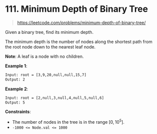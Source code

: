 # 111. Minimum Depth of Binary Tree

> <https://leetcode.com/problems/minimum-depth-of-binary-tree/>

Given a binary tree, find its minimum depth.

The minimum depth is the number of nodes along the shortest path from the root
node down to the nearest leaf node.

**Note**: A leaf is a node with no children.

**Example 1**:

```txt
Input: root = [3,9,20,null,null,15,7]
Output: 2
```

**Example 2**:

```txt
Input: root = [2,null,3,null,4,null,5,null,6]
Output: 5
```

**Constraints**:

- The number of nodes in the tree is in the range $[0, 10^5]$.
- `-1000 <= Node.val <= 1000`
